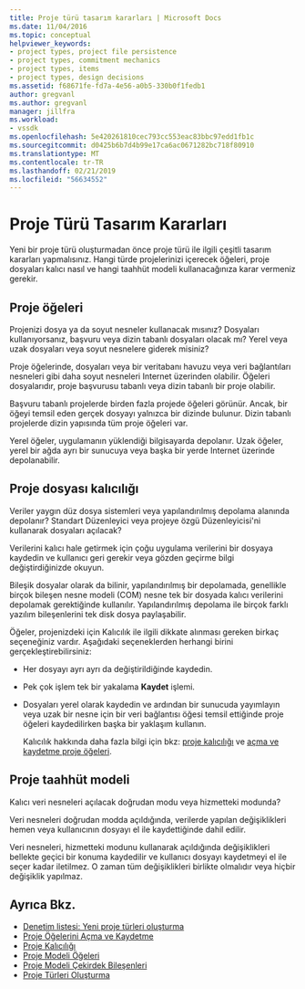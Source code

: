 ```yaml
---
title: Proje türü tasarım kararları | Microsoft Docs
ms.date: 11/04/2016
ms.topic: conceptual
helpviewer_keywords:
- project types, project file persistence
- project types, commitment mechanics
- project types, items
- project types, design decisions
ms.assetid: f68671fe-fd7a-4e56-a0b5-330b0f1fedb1
author: gregvanl
ms.author: gregvanl
manager: jillfra
ms.workload:
- vssdk
ms.openlocfilehash: 5e420261810cec793cc553eac83bbc97edd1fb1c
ms.sourcegitcommit: d0425b6b7d4b99e17ca6ac0671282bc718f80910
ms.translationtype: MT
ms.contentlocale: tr-TR
ms.lasthandoff: 02/21/2019
ms.locfileid: "56634552"
---
```

# <a name="project-type-design-decisions"></a>Proje Türü Tasarım Kararları
Yeni bir proje türü oluşturmadan önce proje türü ile ilgili çeşitli tasarım kararları yapmalısınız. Hangi türde projelerinizi içerecek öğeleri, proje dosyaları kalıcı nasıl ve hangi taahhüt modeli kullanacağınıza karar vermeniz gerekir.

## <a name="project-items"></a>Proje öğeleri
 Projenizi dosya ya da soyut nesneler kullanacak mısınız? Dosyaları kullanıyorsanız, başvuru veya dizin tabanlı dosyaları olacak mı? Yerel veya uzak dosyaları veya soyut nesnelere giderek misiniz?

 Proje öğelerinde, dosyaları veya bir veritabanı havuzu veya veri bağlantıları nesneleri gibi daha soyut nesneleri Internet üzerinden olabilir. Öğeleri dosyalarıdır, proje başvurusu tabanlı veya dizin tabanlı bir proje olabilir.

 Başvuru tabanlı projelerde birden fazla projede öğeleri görünür. Ancak, bir öğeyi temsil eden gerçek dosyayı yalnızca bir dizinde bulunur. Dizin tabanlı projelerde dizin yapısında tüm proje öğeleri var.

 Yerel öğeler, uygulamanın yüklendiği bilgisayarda depolanır. Uzak öğeler, yerel bir ağda ayrı bir sunucuya veya başka bir yerde Internet üzerinde depolanabilir.

## <a name="project-file-persistence"></a>Proje dosyası kalıcılığı
 Veriler yaygın düz dosya sistemleri veya yapılandırılmış depolama alanında depolanır? Standart Düzenleyici veya projeye özgü Düzenleyicisi'ni kullanarak dosyaları açılacak?

 Verilerini kalıcı hale getirmek için çoğu uygulama verilerini bir dosyaya kaydedin ve kullanıcı geri gerekir veya gözden geçirme bilgi değiştirdiğinizde okuyun.

 Bileşik dosyalar olarak da bilinir, yapılandırılmış bir depolamada, genellikle birçok bileşen nesne modeli (COM) nesne tek bir dosyada kalıcı verilerini depolamak gerektiğinde kullanılır. Yapılandırılmış depolama ile birçok farklı yazılım bileşenlerini tek disk dosya paylaşabilir.

 Öğeler, projenizdeki için Kalıcılık ile ilgili dikkate alınması gereken birkaç seçeneğiniz vardır. Aşağıdaki seçeneklerden herhangi birini gerçekleştirebilirsiniz:

- Her dosyayı ayrı ayrı da değiştirildiğinde kaydedin.

- Pek çok işlem tek bir yakalama **Kaydet** işlemi.

- Dosyaları yerel olarak kaydedin ve ardından bir sunucuda yayımlayın veya uzak bir nesne için bir veri bağlantısı öğesi temsil ettiğinde proje öğeleri kaydedilirken başka bir yaklaşım kullanın.

  Kalıcılık hakkında daha fazla bilgi için bkz: [proje kalıcılığı](../../extensibility/internals/project-persistence.md) ve [açma ve kaydetme proje öğeleri](../../extensibility/internals/opening-and-saving-project-items.md).

## <a name="project-commitment-model"></a>Proje taahhüt modeli
 Kalıcı veri nesneleri açılacak doğrudan modu veya hizmetteki modunda?

 Veri nesneleri doğrudan modda açıldığında, verilerde yapılan değişiklikleri hemen veya kullanıcının dosyayı el ile kaydettiğinde dahil edilir.

 Veri nesneleri, hizmetteki modunu kullanarak açıldığında değişiklikleri bellekte geçici bir konuma kaydedilir ve kullanıcı dosyayı kaydetmeyi el ile seçer kadar iletilmez. O zaman tüm değişiklikleri birlikte olmalıdır veya hiçbir değişiklik yapılmaz.

## <a name="see-also"></a>Ayrıca Bkz.
- [Denetim listesi: Yeni proje türleri oluşturma](../../extensibility/internals/checklist-creating-new-project-types.md)
- [Proje Öğelerini Açma ve Kaydetme](../../extensibility/internals/opening-and-saving-project-items.md)
- [Proje Kalıcılığı](../../extensibility/internals/project-persistence.md)
- [Proje Modeli Öğeleri](../../extensibility/internals/elements-of-a-project-model.md)
- [Proje Modeli Çekirdek Bileşenleri](../../extensibility/internals/project-model-core-components.md)
- [Proje Türleri Oluşturma](../../extensibility/internals/creating-project-types.md)